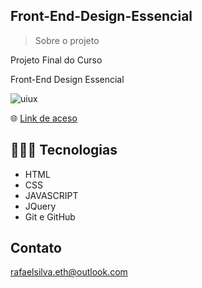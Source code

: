 ## Front-End-Design-Essencial

> Sobre o projeto

Projeto Final do Curso 

Front-End Design Essencial


![uiux](https://user-images.githubusercontent.com/113713067/201431034-f7ca98f8-f8ac-4fd3-a5cf-d652823383df.jpg)


🌐 [Link de aceso]( https://rafaelsilvaeth.github.io/Front-End-Design-Essencial/ )

## 👨🏻‍💻 Tecnologias 

- HTML
- CSS
- JAVASCRIPT
- JQuery
- Git e GitHub

## Contato

rafaelsilva.eth@outlook.com
